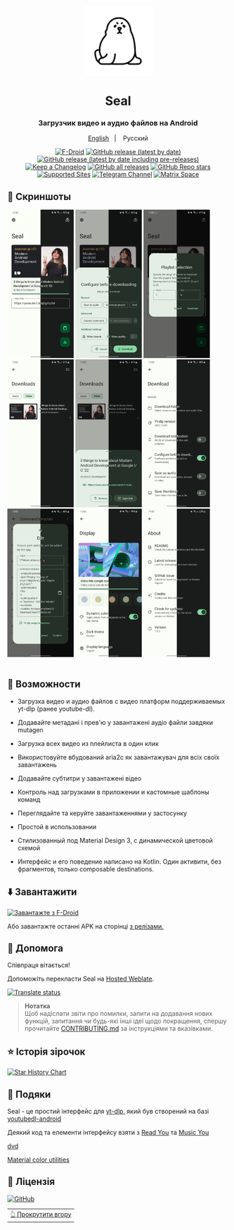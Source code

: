 <div align="center">

<img width="" src="fastlane/metadata/android/en-US/images/icon.png"  width=160 height=160  align="center">

# Seal


### Загрузчик видео и аудио файлов на Android



<p align="center">
<a href="https://github.com/JunkFood02/Seal/blob/main/README.md">English</a>
&nbsp;&nbsp;| &nbsp;&nbsp;
Русский
</p>


[![F-Droid](https://img.shields.io/f-droid/v/com.junkfood.seal?color=b4eb12&label=F-Droid&logo=fdroid&logoColor=1f78d2)](https://f-droid.org/en/packages/com.junkfood.seal)
[![GitHub release (latest by date)](https://img.shields.io/github/v/release/JunkFood02/Seal?color=black&label=Stable&logo=github)](https://github.com/JunkFood02/Seal/releases/latest/)
[![GitHub release (latest by date including pre-releases)](https://img.shields.io/github/v/release/JunkFood02/Seal?include_prereleases&label=Preview&logo=Github)](https://github.com/JunkFood02/Seal/releases/)
[![Keep a Changelog](https://img.shields.io/badge/Changelog-lightgray?style=flat&color=gray&logo=keep-a-changelog)](https://github.com/JunkFood02/Seal/blob/main/CHANGELOG.md)
[![GitHub all releases](https://img.shields.io/github/downloads/JunkFood02/Seal/total?label=Downloads&logo=github)](https://github.com/JunkFood02/Seal/releases/)
[![GitHub Repo stars](https://img.shields.io/github/stars/JunkFood02/Seal?color=informational&label=Stars)](https://github.com/JunkFood02/Seal/stargazers)
[![Supported Sites](https://img.shields.io/badge/Supported-Sites-9cf.svg?style=flat)](https://github.com/yt-dlp/yt-dlp/blob/master/supportedsites.md)
[![Telegram Channel](https://img.shields.io/badge/Telegram-Seal-blue?style=flat&logo=telegram)](https://t.me/seal_app)
[![Matrix Space](https://img.shields.io/badge/Matrix-Seal-Black?style=flat&color=black&logo=matrix)](https://matrix.to/#/#seal-space:matrix.org)



</div>

## 📱 Скриншоты

<div>
<img src="fastlane/metadata/android/en-US/images/phoneScreenshots/1.jpg" width="30%" />
<img src="fastlane/metadata/android/en-US/images/phoneScreenshots/2.jpg" width="30%" />
<img src="fastlane/metadata/android/en-US/images/phoneScreenshots/3.jpg" width="30%" />
<img src="fastlane/metadata/android/en-US/images/phoneScreenshots/4.jpg" width="30%" />
<img src="fastlane/metadata/android/en-US/images/phoneScreenshots/5.jpg" width="30%" />
<img src="fastlane/metadata/android/en-US/images/phoneScreenshots/6.jpg" width="30%" />
<img src="fastlane/metadata/android/en-US/images/phoneScreenshots/7.jpg" width="30%" />
<img src="fastlane/metadata/android/en-US/images/phoneScreenshots/8.jpg" width="30%" />
<img src="fastlane/metadata/android/en-US/images/phoneScreenshots/9.jpg" width="30%" />
</div>

<br>

## 📖 Возможности
- Загрузка видео и аудио файлов с видео платформ поддерживаемых yt-dlp (ранее youtube-dl).

- Додавайте метадані і прев'ю у завантажені аудіо файли завдяки mutagen

- Загрузка всех видео из плейлиста в один клик

- Використовуйте вбудований aria2c як завантажувач для всіх своїх завантажень

- Додавайте субтитри у завантажені відео

- Контроль над загрузками в приложении и кастомные шаблоны команд

- Переглядайте та керуйте завантаженнями у застосунку

- Простой в использовании

- Стилизованный под Material Design 3, с динамической цветовой схемой

- Интерфейс и его поведение написано на Kotlin. Один активити, без фрагментов, только composable destinations.




## ⬇️ Завантажити

[<img src="https://fdroid.gitlab.io/artwork/badge/get-it-on.png"
     alt="Завантажте з F-Droid"
     height="70">](https://f-droid.org/packages/com.junkfood.seal/)

Або завантажте останні APK на сторінці [з релізами.](https://github.com/JunkFood02/Seal/releases/)



## 🤝 Допомога

Співпраця вітається!

Допоможіть перекласти Seal на [Hosted Weblate](https://hosted.weblate.org/projects/seal/).

[![Translate status](https://hosted.weblate.org/widgets/seal/-/multi-auto.svg)](https://hosted.weblate.org/engage/seal/)

>**Нотатка**  
> Щоб надіслати звіти про помилки, запити на додавання нових функцій, запитання чи будь-які інші ідеї щодо покращення, спершу прочитайте [CONTRIBUTING.md](https://github.com/JunkFood02/Seal/blob/main/CONTRIBUTING.md) за інструкціями та вказівками.

## ⭐️ Історія зірочок

[![Star History Chart](https://api.star-history.com/svg?repos=JunkFood02/Seal&type=Timeline)](https://star-history.com/#JunkFood02/Seal&Timeline)

## 🧱 Подяки

Seal - це простий інтерфейс для [yt-dlp](https://github.com/yt-dlp/yt-dlp), який був створений на базі [youtubedl-android](https://github.com/yausername/youtubedl-android)

Деякий код та елементи інтерфейсу взяти з [Read You](https://github.com/Ashinch/ReadYou) та [Music You](https://github.com/Kyant0/MusicYou)

[dvd](https://github.com/yausername/dvd)

[Material color utilities](https://github.com/material-foundation/material-color-utilities)

## 📃 Ліцензія

[![GitHub](https://img.shields.io/github/license/JunkFood02/Seal?style=for-the-badge)](https://github.com/JunkFood02/Seal/blob/main/LICENSE)

<div align="right">
<table><td>
<a href="#start-of-content">👆 Прокрутити вгору</a>
</td></table>
</div>
